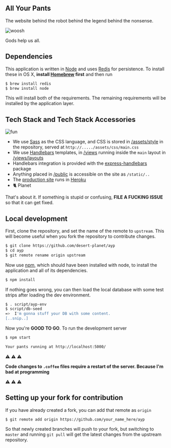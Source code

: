 ## All Your Pants

The website behind the robot behind the legend behind the nonsense.

![woosh](http://s3.amazonaws.com/ayp/ayp-1416892364734.jpg)

Gods help us all.

## Dependencies

This application is written in [Node](http://nodejs.org/) and uses [Redis](http://redis.io/) for
persistence. To install these in OS X, **install [Homebrew](http://brew.sh/) first** and then run

```sh
$ brew install redis
$ brew install node
```

This will install both of the requirements. The remaining requirements will be installed by the application layer.

## Tech Stack and Tech Stack Accessories

![fun](http://pixxx.wtf.cat/image/3F1M3J3o0h3L/fun.jpg)

  * We use [Sass](http://sass-lang.com/) as the CSS language, and CSS is stored in [/assets/style](./assets/style) in the repository, served at `http://...../assets/css/main.css`
  * We use [Handlebars](http://handlebarsjs.com/) templates, in [/views](./views) running inside the `main` layout in
  [/views/layouts](./views/layouts)
  * Handlebars integration is provided with the [express-handlebars](https://www.npmjs.org/package/express-handlebars) package
  * Anything placed in [/public](./public) is accessible on the site as `/static/..`
  * The [production site](http://ayp.wtf.cat/) runs in [Heroku](https://www.heroku.com/)
  * :cat2: Planet

That's about it. If something is stupid or confusing, **FILE A FUCKING ISSUE** so that it can get fixed.

## Local development

First, clone the repository, and set the name of the remote to `upstream`. This will become useful
when you fork the repository to contribute changes.

```sh
$ git clone https://github.com/desert-planet/ayp
$ cd ayp
$ git remote rename origin upstream
```

Now use [npm](https://www.npmjs.org/), which should have been installed with node, to install the application
and all of its dependencies.

```sh
$ npm install
```

If nothing goes wrong, you can then load the local database with some test strips after loading the
dev environment.

```sh
$ . script/ayp-env
$ script/db-seed
=>  I'm gonna stuff your DB with some content.
[..snip..]
```

Now you're **GOOD TO GO**. To run the development server

```sh
$ npm start

Your pants running at http://localhost:5000/
```

:warning: :warning: :warning:

**Code changes to `.coffee` files require a restart of the server. Because I'm bad at programming**

:warning: :warning: :warning:

## Setting up your fork for contribution

If you have already created a fork, you can add that remote as `origin`

```sh
$ git remote add origin https://github.com/your_name_here/ayp
```

So that newly created branches will push to your fork, but switching to `master` and running
`git pull` will get the latest changes from the upstream repository.
